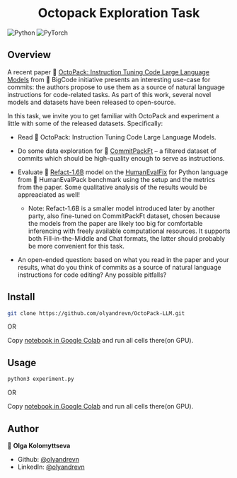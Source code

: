 <h1 align="center">Octopack Exploration Task</h1>
<p>
</p>

![Python](https://img.shields.io/badge/python-3670A0?style=for-the-badge&logo=python&logoColor=ffdd54)
![PyTorch](https://img.shields.io/badge/PyTorch-%23EE4C2C.svg?style=for-the-badge&logo=PyTorch&logoColor=white)


## Overview

A recent paper 📜 [OctoPack: Instruction Tuning Code Large Language Models](https://arxiv.org/pdf/2308.07124.pdf) from 🤗 BigCode initiative presents an interesting use-case for commits: the authors propose to use them as a source of natural language instructions for code-related tasks. As part of this work, several novel models and datasets have been released to open-source.

In this task, we invite you to get familiar with OctoPack and experiment a little with some of the released datasets. Specifically:

* Read 📜 OctoPack: Instruction Tuning Code Large Language Models.
* Do some data exploration for 🤗 [CommitPackFt](https://www.koreancosmetic.cy/products/hydrophilic-cleansing-balm-by-heimish?_pos=6&_fid=1e1b01dfd&_ss=c) – a filtered dataset of commits which should be high-quality enough to serve as instructions.
* Evaluate 🤗 [Refact-1.6B](https://huggingface.co/smallcloudai/Refact-1_6B-fim#chat-format) model on the [HumanEvalFix](https://huggingface.co/datasets/bigcode/humanevalpack) for Python language from 🤗 HumanEvalPack benchmark using the setup and the metrics from the paper. Some qualitative analysis of the results would be appreaciated as well!

    * Note: Refact-1.6B is a smaller model introduced later by another party, also fine-tuned on CommitPackFt dataset, chosen because the models from the paper are likely too big for comfortable inferencing with freely available computational resources. It supports both Fill-in-the-Middle and Chat formats, the latter should probably be more convenient for this task.

* An open-ended question: based on what you read in the paper and your results, what do you think of commits as a source of natural language instructions for code editing? Any possible pitfalls?

  
## Install

```sh
git clone https://github.com/olyandrevn/OctoPack-LLM.git
```
OR

Copy [notebook in Google Colab](https://colab.research.google.com/github/olyandrevn/OctoPack-LLM/blob/main/OctoPackExplorationTask.ipynb) and run all cells there(on GPU).

## Usage

```sh
python3 experiment.py
```
OR

Copy [notebook in Google Colab](https://colab.research.google.com/github/olyandrevn/OctoPack-LLM/blob/main/OctoPackExplorationTask.ipynb) and run all cells there(on GPU).


## Author

👤 **Olga Kolomyttseva**

* Github: [@olyandrevn](https://github.com/olyandrevn)
* LinkedIn: [@olyandrevn](https://linkedin.com/in/olyandrevn)
